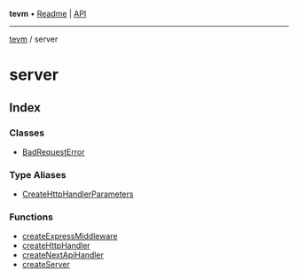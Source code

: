 **tevm** • [Readme](../README.md) \| [API](../modules.md)

***

[tevm](../README.md) / server

# server

## Index

### Classes

- [BadRequestError](classes/BadRequestError.md)

### Type Aliases

- [CreateHttpHandlerParameters](type-aliases/CreateHttpHandlerParameters.md)

### Functions

- [createExpressMiddleware](functions/createExpressMiddleware.md)
- [createHttpHandler](functions/createHttpHandler.md)
- [createNextApiHandler](functions/createNextApiHandler.md)
- [createServer](functions/createServer.md)
